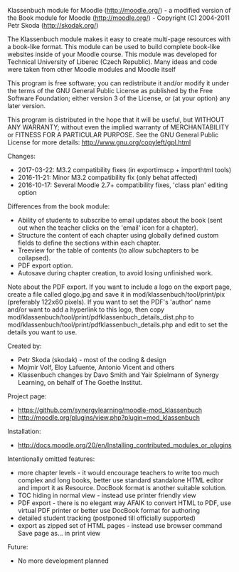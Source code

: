 Klassenbuch module for Moodle (http://moodle.org/) - a modified version of the Book module for Moodle (http://moodle.org/) - Copyright (C) 2004-2011  Petr Skoda (http://skodak.org/)

The Klassenbuch module makes it easy to create multi-page resources with a book-like format. This module can be used to build complete book-like websites inside of your Moodle course.
This module was developed for Technical University of Liberec (Czech Republic). Many ideas and code were taken from other Moodle modules and Moodle itself

This program is free software; you can redistribute it and/or modify
it under the terms of the GNU General Public License as published by
the Free Software Foundation; either version 3 of the License, or
(at your option) any later version.

This program is distributed in the hope that it will be useful,
but WITHOUT ANY WARRANTY; without even the implied warranty of
MERCHANTABILITY or FITNESS FOR A PARTICULAR PURPOSE.  See the
GNU General Public License for more details: http://www.gnu.org/copyleft/gpl.html

Changes:

* 2017-03-22: M3.2 compatibility fixes (in exportimscp + importhtml tools)
* 2016-11-21: Minor M3.2 compatibility fix (only behat affected)
* 2016-10-17: Several Moodle 2.7+ compatibility fixes, 'class plan' editing option

Differences from the book module:

* Ability of students to subscribe to email updates about the book (sent out when the teacher clicks on the 'email' icon for a chapter).
* Structure the content of each chapter using globally defined custom fields to define the sections within each chapter.
* Treeview for the table of contents (to allow subchapters to be collapsed).
* PDF export option.
* Autosave during chapter creation, to avoid losing unfinished work.

Note about the PDF export.
If you want to include a logo on the export page, create a file called glogo.jpg and save it in mod/klassenbuch/tool/print/pix
(preferably 122x60 pixels). If you want to set the PDF's 'author' name and/or want to add a hyperlink to this logo, then copy
mod/klassenbuch/tool/print/pdfklassenbuch_details_dist.php to mod/klassenbuch/tool/print/pdfklassenbuch_details.php and edit
to set the details you want to use.

Created by:

* Petr Skoda (skodak) - most of the coding & design
* Mojmir Volf, Eloy Lafuente, Antonio Vicent and others
* Klassenbuch changes by Davo Smith and Yair Spielmann of Synergy Learning, on behalf of The Goethe Institut.


Project page:

* https://github.com/synergylearning/moodle-mod_klassenbuch
* http://moodle.org/plugins/view.php?plugin=mod_klassenbuch


Installation:

* http://docs.moodle.org/20/en/Installing_contributed_modules_or_plugins

Intentionally omitted features:

* more chapter levels - it would encourage teachers to write too much complex and long books, better use standard standalone HTML editor and import it as Resource. DocBook format is another suitable solution.
* TOC hiding in normal view - instead use printer friendly view
* PDF export - there is no elegant way AFAIK to convert HTML to PDF, use virtual PDF printer or better use DocBook format for authoring
* detailed student tracking (postponed till officially supported)
* export as zipped set of HTML pages - instead use browser command Save page as... in print view

Future:

* No more development planned
